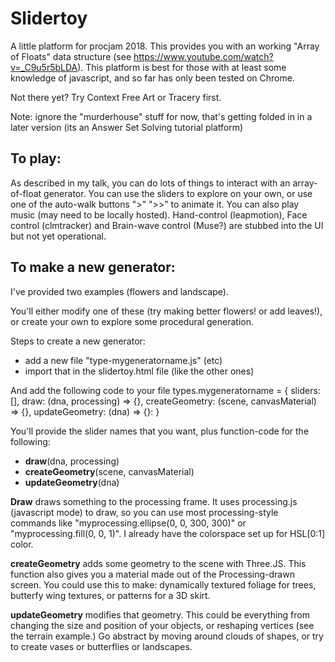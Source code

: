 # Slidertoy

A little platform for procjam 2018.
This provides you with an working "Array of Floats" data structure (see https://www.youtube.com/watch?v=_C9u5r5bLDA).  This platform is best for those with at least some knowledge of javascript, and so far has only been tested on Chrome.   

Not there yet? Try Context Free Art or Tracery first.

Note: ignore the "murderhouse" stuff for now, that's getting folded in in a later version (its an Answer Set Solving tutorial platform)


## To play:

As described in my talk, you can do lots of things to interact with an array-of-float generator.  You can use the sliders to explore on your own, or use one of the auto-walk buttons ">" ">>" to animate it.  You can also play music (may need to be locally hosted).  Hand-control (leapmotion), Face control (clmtracker) and Brain-wave control (Muse?) are stubbed into the UI but not yet operational.

## To make a new generator:

I've provided two examples (flowers and landscape).  

You'll either modify one of these (try making better flowers! or add leaves!), or create your own to explore some procedural generation.

Steps to create a new generator:
* add a new file "type-mygeneratorname.js" (etc)
* import that in the slidertoy.html file (like the other ones)

And add the following code to your file 
	types.mygeneratorname = {
		sliders: [],
		draw: (dna, processing) => {},
		createGeometry: (scene, canvasMaterial) => {},
		updateGeometry: (dna) => {}: 
	}

You'll provide the slider names that you want, plus function-code for the following: 

* **draw**(dna, processing) 
* **createGeometry**(scene, canvasMaterial)
* **updateGeometry**(dna)


**Draw** draws something to the processing frame.  It uses processing.js (javascript mode) to draw, so you can use most processing-style commands like "myprocessing.ellipse(0, 0, 300, 300)" or "myprocessing.fill(0, 0, 1)".  I already have the colorspace set up for HSL[0:1] color.

**createGeometry** adds some geometry to the scene with Three.JS.  This function also gives you a material made out of the Processing-drawn screen. You could use this to make: dynamically textured foliage for trees, butterfy wing textures, or patterns for a 3D skirt.


**updateGeometry** modifies that geometry.  This could be everything from changing the size and position of your objects, or reshaping vertices (see the terrain example.)  Go abstract by moving around clouds of shapes, or try to create vases or butterflies or landscapes.

